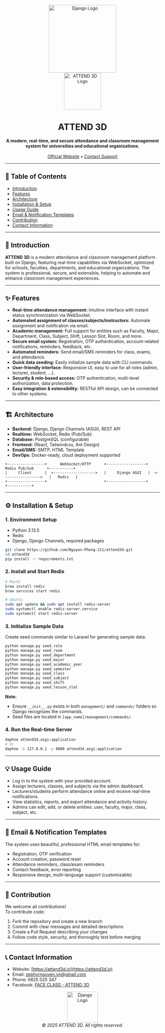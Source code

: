 <p align="center">
  <img src="https://static.djangoproject.com/img/logos/django-logo-negative.svg" alt="Django Logo" width="220"/>
  <br/>
  <img src="https://attend3d.io/logo.png" alt="ATTEND 3D Logo" width="120"/>
</p>

<h1 align="center">ATTEND 3D</h1>
<p align="center">
  <strong>A modern, real-time, and secure attendance and classroom management system for universities and educational organizations.</strong>
  <br/><br/>
  <a href="https://attend3d.io/">Official Website</a> •
  <a href="mailto:zephyrnguyen.vn@gmail.com">Contact Support</a>
</p>

---

## 📝 Table of Contents

- [Introduction](#introduction)
- [Features](#features)
- [Architecture](#architecture)
- [Installation & Setup](#installation--setup)
- [Usage Guide](#usage-guide)
- [Email & Notification Templates](#email--notification-templates)
- [Contribution](#contribution)
- [Contact Information](#contact-information)

---

## 🚀 Introduction

**ATTEND 3D** is a modern attendance and classroom management platform built on Django, featuring real-time capabilities via WebSocket, optimized for schools, faculties, departments, and educational organizations. The system is professional, secure, and extensible, helping to automate and enhance classroom management experiences.

---

## ✨ Features

- **Real-time attendance management:** Intuitive interface with instant status synchronization via WebSocket.
- **Automated assignment of classes/subjects/instructors:** Automate assignment and notification via email.
- **Academic management:** Full support for entities such as Faculty, Major, Department, Class, Subject, Shift, Lesson Slot, Room, and more.
- **Secure email system:** Registration, OTP authentication, account-related notifications, reminders, feedback, etc.
- **Automated reminders:** Send email/SMS reminders for class, exams, and attendance.
- **Quick data seeding:** Easily initialize sample data with CLI commands.
- **User-friendly interface:** Responsive UI, easy to use for all roles (admin, lecturer, student, ...).
- **Security & role-based access:** OTP authentication, multi-level authorization, data protection.
- **Easy integration & extensibility:** RESTful API design, can be connected to other systems.

---

## 🏗️ Architecture

- **Backend:** Django, Django Channels (ASGI), REST API
- **Realtime:** WebSocket, Redis (Pub/Sub)
- **Database:** PostgreSQL (configurable)
- **Frontend:** (React, Tailwindcss, Ant Design)
- **Email/SMS:** SMTP, HTML Template
- **DevOps:** Docker-ready, cloud deployment supported

```
+-----------------+      WebSocket/HTTP      +------------------+      Redis Pub/Sub      +-----------+
|     Client      |  <------------------->   |     Django ASGI   |  <----------------->   |   Redis   |
+-----------------+                          +------------------+                        +-----------+
```

---

## ⚙️ Installation & Setup

### 1. Environment Setup

- Python 3.13.5
- Redis
- Django, Django Channels, required packages

```bash
git clone https://github.com/Nguyen-Phong-211/attend3d.git
cd attend3d
pip install -r requirements.txt
```

### 2. Install and Start Redis

```bash
# MacOS
brew install redis
brew services start redis

# Ubuntu
sudo apt update && sudo apt install redis-server
sudo systemctl enable redis-server.service
sudo systemctl start redis-server
```

### 3. Initialize Sample Data

Create seed commands similar to Laravel for generating sample data:

```bash
python manage.py seed_role
python manage.py seed_room
python manage.py seed_department
python manage.py seed_major
python manage.py seed_academic_year
python manage.py seed_semester
python manage.py seed_class
python manage.py seed_subject
python manage.py seed_shift
python manage.py seed_lesson_slot
```

**Note:**  
- Ensure `__init__.py` exists in both `management/` and `commands/` folders so Django recognizes the commands.
- Seed files are located in `[app_name]/management/commands/`.

### 4. Run the Real-time Server

```bash
daphne attend3d.asgi:application
# Or
daphne -b 127.0.0.1 -p 8000 attend3d.asgi:application
```

---

## 💡 Usage Guide

- Log in to the system with your provided account.
- Assign lecturers, classes, and subjects via the admin dashboard.
- Lecturers/students perform attendance online and receive real-time notifications.
- View statistics, reports, and export attendance and activity history.
- Admins can edit, add, or delete entities: user, faculty, major, class, subject, etc.

---

## 📧 Email & Notification Templates

The system uses beautiful, professional HTML email templates for:

- Registration, OTP verification
- Account creation, password reset
- Attendance reminders, class/exam reminders
- Contact feedback, error reporting
- Responsive design, multi-language support (customizable)

---

## 🤝 Contribution

We welcome all contributions!  
To contribute code:

1. Fork the repository and create a new branch
2. Commit with clear messages and detailed descriptions
3. Create a Pull Request describing your changes
4. Follow code style, security, and thoroughly test before merging

---

## 📞 Contact Information

- Website: [https://attend3d.io](https://attend3d.io)
- Email: [zephyrnguyen.vn@gmail.com](mailto:zephyrnguyen.vn@gmail.com)
- Phone: 0825 025 347
- Facebook: [FACE CLASS - ATTEND 3D](https://facebook.com/faceclass.attend3d)

<p align="center">
  <img src="https://static.djangoproject.com/img/logos/django-logo-negative.svg" alt="Django Logo" width="100"/>
  <br/>
  <em>© 2025 ATTEND 3D. All rights reserved.</em>
</p>